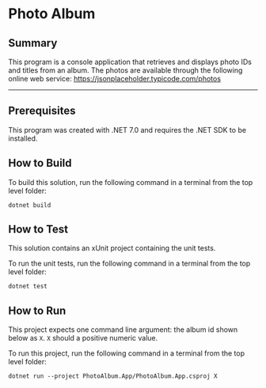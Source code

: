 # Photo Album
## Summary
This program is a console application that retrieves and displays photo IDs and titles from an album. The photos are available through the following online web service: https://jsonplaceholder.typicode.com/photos

---

## Prerequisites

This program was created with .NET 7.0 and requires the .NET SDK to be installed.

## How to Build


To build this solution, run the following command in a terminal from the top level folder:

`dotnet build`


## How to Test
This solution contains an xUnit project containing the unit tests. 

To run the unit tests, run the following command in a terminal from the top level folder:

`dotnet test`


## How to Run
This project expects one command line argument: the album id shown below as `X`. `X` should a positive numeric value.

To run this project, run the following command in a terminal from the top level folder:

`dotnet run --project PhotoAlbum.App/PhotoAlbum.App.csproj X`
